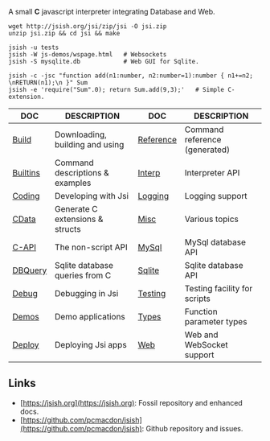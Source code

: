 A small **C** javascript interpreter integrating Database and Web.

    wget http://jsish.org/jsi/zip/jsi -O jsi.zip 
    unzip jsi.zip && cd jsi && make

    jsish -u tests
    jsish -W js-demos/wspage.html   # Websockets
    jsish -S mysqlite.db            # Web GUI for Sqlite.
    
    jsish -c -jsc "function add(n1:number, n2:number=1):number { n1+=n2; \nRETURN(n1);\n }" Sum 
    jsish -e 'require("Sum".0); return Sum.add(9,3);'   # Simple C-extension.



| DOC                            | DESCRIPTION                    | DOC                            | DESCRIPTION                    |
|--------------------------------|--------------------------------|--------------------------------|--------------------------------|
| [Build](./md/Build.md)         | Downloading, building and using| [Reference](./md/Reference.md) | Command reference (generated)  |
| [Builtins](./md/Builtins.md)   | Command descriptions & examples| [Interp](./md/Interp.md)       | Interpreter API                |
| [Coding](./md/Coding.md)       | Developing with Jsi            | [Logging](./md/Logging.md)     | Logging support                |
| [CData](./md/CData.md)         | Generate C extensions & structs| [Misc](./md/Misc.md)           | Various topics                 |
| [C-API](./md/C-API.md)         | The non-script API             | [MySql](./md/MySql.md)         | MySql database API             |
| [DBQuery](./md/DBQuery.md)     | Sqlite database queries from C | [Sqlite](./md/Sqlite.md)       | Sqlite database API            |
| [Debug](./md/Debug.md)         | Debugging in Jsi               | [Testing](./md/Testing.md)     | Testing facility for scripts   |
| [Demos](./md/Demos.md)         | Demo applications              | [Types](./md/Types.md)         | Function parameter types       |
| [Deploy](./md/Deploy.md)       | Deploying Jsi apps             | [Web](./md/Web.md)             | Web and WebSocket support      |

Links
----

 - [https://jsish.org](https://jsish.org):  Fossil repository and enhanced docs. 
 - [https://github.com/pcmacdon/jsish](https://github.com/pcmacdon/jsish): Github repository and issues.

